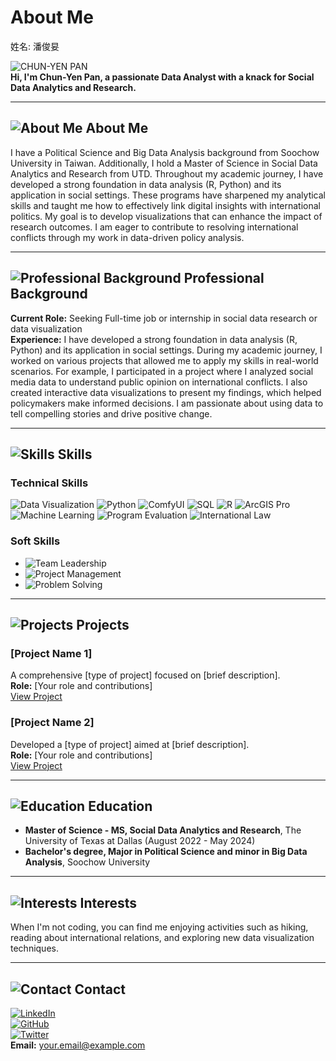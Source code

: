 # About Me

姓名: 潘俊妟   

![CHUN-YEN PAN](https://via.placeholder.com/150)  
**Hi, I'm Chun-Yen Pan, a passionate Data Analyst with a knack for Social Data Analytics and Research.**

---

## ![About Me](https://via.placeholder.com/15/3498db/000000?text=+) About Me

I have a Political Science and Big Data Analysis background from Soochow University in Taiwan. Additionally, I hold a Master of Science in Social Data Analytics and Research from UTD. Throughout my academic journey, I have developed a strong foundation in data analysis (R, Python) and its application in social settings. These programs have sharpened my analytical skills and taught me how to effectively link digital insights with international politics. My goal is to develop visualizations that can enhance the impact of research outcomes. I am eager to contribute to resolving international conflicts through my work in data-driven policy analysis.

---

## ![Professional Background](https://via.placeholder.com/15/2c3e50/000000?text=+) Professional Background

**Current Role:** Seeking Full-time job or internship in social data research or data visualization  
**Experience:** I have developed a strong foundation in data analysis (R, Python) and its application in social settings. During my academic journey, I worked on various projects that allowed me to apply my skills in real-world scenarios. For example, I participated in a project where I analyzed social media data to understand public opinion on international conflicts. I also created interactive data visualizations to present my findings, which helped policymakers make informed decisions. I am passionate about using data to tell compelling stories and drive positive change.

---

## ![Skills](https://via.placeholder.com/15/3498db/000000?text=+) Skills

### Technical Skills

![Data Visualization](https://img.shields.io/badge/-Data_Visualization-4CAF50?style=flat-square&logo=tableau&logoColor=white)
![Python](https://img.shields.io/badge/-Python-3776AB?style=flat-square&logo=python&logoColor=white)
![ComfyUI](https://img.shields.io/badge/-ComfyUI-F7DF1E?style=flat-square&logo=ComfyUI&logoColor=black)
![SQL](https://img.shields.io/badge/-SQL-4479A1?style=flat-square&logo=postgresql&logoColor=white)
![R](https://img.shields.io/badge/-R-276DC3?style=flat-square&logo=r&logoColor=white)
![ArcGIS Pro](https://img.shields.io/badge/-ArcGIS_Pro-0072C6?style=flat-square&logo=esri&logoColor=white)
![Machine Learning](https://img.shields.io/badge/-Machine_Learning-FF6F61?style=flat-square&logo=python&logoColor=white)
![Program Evaluation](https://img.shields.io/badge/-Program_Evaluation-6A1B9A?style=flat-square)
![International Law](https://img.shields.io/badge/-International_Law-2C3E50?style=flat-square)

### Soft Skills

- ![Team Leadership](https://img.shields.io/badge/-Team_Leadership-2ECC71?style=flat-square)
- ![Project Management](https://img.shields.io/badge/-Project_Management-E74C3C?style=flat-square)
- ![Problem Solving](https://img.shields.io/badge/-Problem_Solving-3498DB?style=flat-square)

---

## ![Projects](https://via.placeholder.com/15/3498db/000000?text=+) Projects

### [Project Name 1]

A comprehensive [type of project] focused on [brief description].  
**Role:** [Your role and contributions]  
[View Project](#)

### [Project Name 2]

Developed a [type of project] aimed at [brief description].  
**Role:** [Your role and contributions]  
[View Project](#)

---

## ![Education](https://via.placeholder.com/15/3498db/000000?text=+) Education

- **Master of Science - MS, Social Data Analytics and Research**, The University of Texas at Dallas (August 2022 - May 2024)
- **Bachelor's degree, Major in Political Science and minor in Big Data Analysis**, Soochow University

---

## ![Interests](https://via.placeholder.com/15/3498db/000000?text=+) Interests

When I'm not coding, you can find me enjoying activities such as hiking, reading about international relations, and exploring new data visualization techniques.

---

## ![Contact](https://via.placeholder.com/15/3498db/000000?text=+) Contact

[![LinkedIn](https://img.shields.io/badge/-LinkedIn-0077B5?style=flat-square&logo=linkedin&logoColor=white)](https://www.linkedin.com/in/chun-yen-pan-7867b0318)  
[![GitHub](https://img.shields.io/badge/-GitHub-181717?style=flat-square&logo=github&logoColor=white)](https://github.com/yourprofile)  
[![Twitter](https://img.shields.io/badge/-Twitter-1DA1F2?style=flat-square&logo=twitter&logoColor=white)](https://twitter.com/yourprofile)  
**Email:** your.email@example.com
